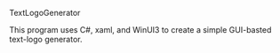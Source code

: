 TextLogoGenerator

This program uses C#, xaml, and WinUI3 to create a simple GUI-basted text-logo generator. 
